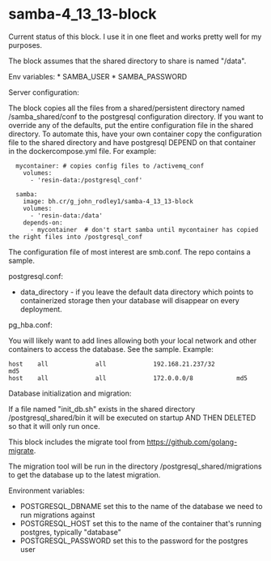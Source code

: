 # samba-4_13_13-block

Current status of this block.  I use it in one fleet and works pretty well for my purposes.

The block assumes that the shared directory to share is named "/data".

Env variables:
    * SAMBA_USER
    * SAMBA_PASSWORD

Server configuration:

The block copies all the files from a shared/persistent directory named /samba_shared/conf to the postgresql configuration directory.
If you want to override any of the defaults, put the entire configuration file in the shared directory.  To automate this,
have your own container copy the configuration file to the shared directory and have postgresql DEPEND on that
container in the dockercompose.yml file.  For example:

```
  mycontainer: # copies config files to /activemq_conf
    volumes:
      - 'resin-data:/postgresql_conf'

  samba:
    image: bh.cr/g_john_rodley1/samba-4_13_13-block
    volumes:
      - 'resin-data:/data'
    depends-on:
      - mycontainer  # don't start samba until mycontainer has copied the right files into /postgresql_conf
```

The configuration file of most interest are smb.conf.  The repo contains
a sample.

postgresql.conf:

* data_directory - if you leave the default data directory which points to containerized storage then your database will disappear on every deployment.

pg_hba.conf:

You will likely want to add lines allowing both your local network and other containers to access
the database.  See the sample.  Example:
```
host    all             all             192.168.21.237/32            md5
host    all             all             172.0.0.0/8            md5
```

Database initialization and migration:

If a file named "init_db.sh" exists in the shared directory /postgresql_shared/bin it will be
executed on startup AND THEN DELETED so that it will only run once.

This block includes the migrate tool from https://github.com/golang-migrate.

The migration tool will be run in the directory /postgresql_shared/migrations to get
the database up to the latest migration.

Environment variables:

* POSTGRESQL_DBNAME   set this to the name of the database we need to run migrations against
* POSTGRESQL_HOST   set this to the name of the container that's running postgres, typically "database"
* POSTGRESQL_PASSWORD   set this to the password for the postgres user
